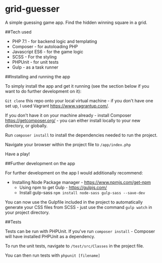 # grid-guesser

A simple guessing game app. Find the hidden winning square in a grid.


##Tech used

* PHP 7.1 - for backend logic and templating
* Composer - for autoloading PHP
* Javascript ES6 - for the game logic
* SCSS - For the styling
* PHPUnit - for unit tests
* Gulp - as a task runner

##Installing and running the app

To simply install the app and get it running (see the section below if you want to do further development on it):

`Git clone` this repo onto your local virtual machine - if you don't have one set up, I used Vagrant https://www.vagrantup.com/.

If you don't have it on your machine already - install Composer https://getcomposer.org/ - you can either install locally to your new directory, or globally.

Run `composer install` to install the dependencies needed to run the project. 

Navigate your browser within the project file to `/app/index.php`

Have a play!

##Further development on the app

For further development on the app I would additionally recommend:

* Installing Node Package manager - https://www.npmjs.com/get-npm
  * Using npm to get Gulp - https://gulpjs.com/
  * Install gulp-sass `npm install node-sass gulp-sass --save-dev`
  
You can now use the Gulpfile included in the project to automatically generate your CSS files from SCSS - just use the command `gulp watch` in your project directory.
  
##Tests

Tests can be run with PHPUnit. If you've run `composer install` - Composer will have installed PHPUnit as a dependency.

To run the unit tests, navigate to `/test/src/Classes` in the project file.

You can then run tests with `phpunit [filename]`